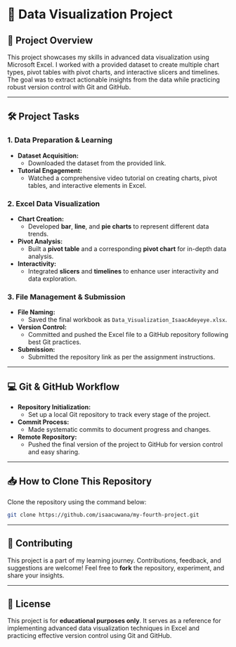 # 🎨 Data Visualization Project

## 📌 Project Overview

This project showcases my skills in advanced data visualization using Microsoft Excel. I worked with a provided dataset to create multiple chart types, pivot tables with pivot charts, and interactive slicers and timelines. The goal was to extract actionable insights from the data while practicing robust version control with Git and GitHub.

---

## 🛠️ Project Tasks

### 1. **Data Preparation & Learning**
- **Dataset Acquisition:**  
  - Downloaded the dataset from the provided link.
- **Tutorial Engagement:**  
  - Watched a comprehensive video tutorial on creating charts, pivot tables, and interactive elements in Excel.

### 2. **Excel Data Visualization**
- **Chart Creation:**  
  - Developed **bar**, **line**, and **pie charts** to represent different data trends.
- **Pivot Analysis:**  
  - Built a **pivot table** and a corresponding **pivot chart** for in-depth data analysis.
- **Interactivity:**  
  - Integrated **slicers** and **timelines** to enhance user interactivity and data exploration.

### 3. **File Management & Submission**
- **File Naming:**  
  - Saved the final workbook as `Data_Visualization_IsaacAdeyeye.xlsx`.
- **Version Control:**  
  - Committed and pushed the Excel file to a GitHub repository following best Git practices.
- **Submission:**  
  - Submitted the repository link as per the assignment instructions.

---

## 💻 Git & GitHub Workflow

- **Repository Initialization:**  
  - Set up a local Git repository to track every stage of the project.
- **Commit Process:**  
  - Made systematic commits to document progress and changes.
- **Remote Repository:**  
  - Pushed the final version of the project to GitHub for version control and easy sharing.

---

## 📥 How to Clone This Repository

Clone the repository using the command below:

```bash
git clone https://github.com/isaacuwana/my-fourth-project.git
```

---

## 🤝 Contributing

This project is a part of my learning journey. Contributions, feedback, and suggestions are welcome! Feel free to **fork** the repository, experiment, and share your insights.

---

## 📜 License

This project is for **educational purposes only**. It serves as a reference for implementing advanced data visualization techniques in Excel and practicing effective version control using Git and GitHub.

